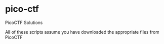 # pico-ctf
PicoCTF Solutions

All of these scripts assume you have downloaded the appropriate files from PicoCTF
